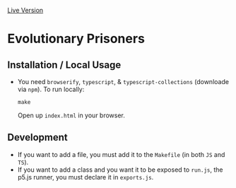 [Live Version](http://jameslarisch.com/evolutionary-prisoner)


# Evolutionary Prisoners
## Installation / Local Usage
* You need `browserify`, `typescript`, & `typescript-collections` (downloade via `npm`).
To run locally:
  ```
  make
  ```

  Open up `index.html` in your browser.


## Development
* If you want to add a file, you must add it to the `Makefile` (in both `JS` and `TS`).
* If you want to add a class and you want it to be exposed to `run.js`, the p5.js runner, you must declare it in `exports.js`.
